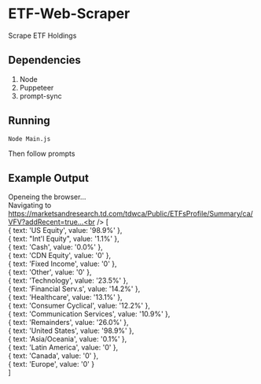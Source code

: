 # ETF-Web-Scraper
Scrape ETF Holdings

## Dependencies

1. Node
2. Puppeteer
3. prompt-sync

## Running

`Node Main.js`

  Then follow prompts
  
## Example Output

Openeing the browser... <br />
Navigating to https://marketsandresearch.td.com/tdwca/Public/ETFsProfile/Summary/ca/VFV?addRecent=true...<br />
[<br />
  { text: 'US Equity', value: '98.9%' },<br />
  { text: "Int'l Equity", value: '1.1%' },<br />
  { text: 'Cash', value: '0.0%' },<br />
  { text: 'CDN Equity', value: '0' },<br />
  { text: 'Fixed Income', value: '0' },<br />
  { text: 'Other', value: '0' },<br />
  { text: 'Technology', value: '23.5%' },<br />
  { text: 'Financial Serv.s', value: '14.2%' },<br />
  { text: 'Healthcare', value: '13.1%' },<br />
  { text: 'Consumer Cyclical', value: '12.2%' },<br />
  { text: 'Communication Services', value: '10.9%' },<br />
  { text: 'Remainders', value: '26.0%' },<br />
  { text: 'United States', value: '98.9%' },<br />
  { text: 'Asia/Oceania', value: '0.1%' },<br />
  { text: 'Latin America', value: '0' },<br />
  { text: 'Canada', value: '0' },<br />
  { text: 'Europe', value: '0' }<br />
]

